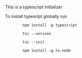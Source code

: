  
This is a typescript  initializer

To install typesript globally run 

            npm install -g typescript

            tsc --version

            tsc --init

            npm install -g ts-node
